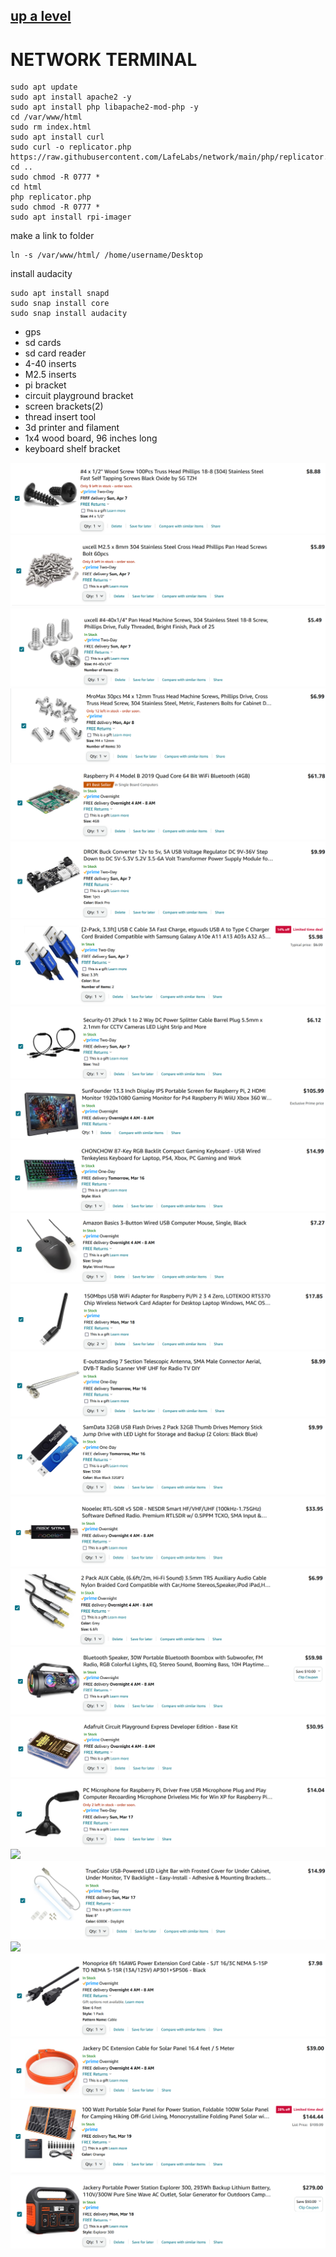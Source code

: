 ## [up a level](../)

# NETWORK TERMINAL


```
sudo apt update
sudo apt install apache2 -y
sudo apt install php libapache2-mod-php -y
cd /var/www/html
sudo rm index.html
sudo apt install curl
sudo curl -o replicator.php https://raw.githubusercontent.com/LafeLabs/network/main/php/replicator.txt
cd ..
sudo chmod -R 0777 *
cd html
php replicator.php
sudo chmod -R 0777 *
sudo apt install rpi-imager

```
make a link to folder

```
ln -s /var/www/html/ /home/username/Desktop
```
install audacity

```
sudo apt install snapd
sudo snap install core
sudo snap install audacity
```




 - gps
 - sd cards
 - sd card reader
 - 4-40 inserts
 - M2.5 inserts
 - pi bracket
 - circuit playground bracket
 - screen brackets(2)
 - thread insert tool
 - 3d printer and filament
 - 1x4 wood board, 96 inches long
 - keyboard shelf bracket

[![](images/number-4-wood-screws.png)](https://www.amazon.com/gp/product/B0B4SKDPDR/)
[![](images/M2.5-screws.png)](https://www.amazon.com/gp/product/B012TE3LDM/)
[![](images/4-40-screws.png)](https://www.amazon.com/gp/product/B0CCY9G41G/)
[![](images/M4-screws.png)](https://www.amazon.com/gp/product/B07ZPS7SDD/)
[![](images/pi-amazon.png)](https://www.amazon.com/gp/product/B07TC2BK1X/)
[![](images/buck-converter.png)](https://www.amazon.com/dp/B01NALDSJ0)
[![](images/usb-c-power.png)](https://www.amazon.com/gp/product/B0B8V6ZFJH/)
[![](images/barrel-splitter.png)](https://www.amazon.com/gp/product/B01M7N1GOH/)
[![](images/pi-screen-amazon.png)](https://www.amazon.com/gp/product/B07NNXH2SS/)
[![](images/keyboard-amazon.png)](https://www.amazon.com/gp/product/B08BFD9NQH/)
[![](images/mouse-amazon.png)](https://www.amazon.com/gp/product/B005EJH6RW/)
[![](images/wifi-amazon.png)](https://www.amazon.com/gp/product/B0BHW6T96R/)
[![](images/wifi-antenna-amazon.png)](https://www.amazon.com/gp/product/B07D32NNKF/)
[![](images/thumb-drive-amazon.png)](https://www.amazon.com/gp/product/B082ZGHXK8/)
[![](images/sdr-amazon.png)](https://www.amazon.com/gp/product/B01HA642SW/)
[![](images/aux-cables-amazon.png)](https://www.amazon.com/gp/product/B0BF9JHGXK/)
[![](images/bluetooth-speakers-amazon.png)](https://www.amazon.com/gp/product/B0834V1J2X/)
[![](images/circuit-playground-express-kit-amazon.png)](https://www.amazon.com/dp/B0764MCBNR)
[![](images/microphone-amazon.png)](https://www.amazon.com/gp/product/B08PV5CF1F/)
[![](images/light-strip-amazon.png)](https://www.amazon.com/gp/product/B075VSJTR9/)
[![](images/white-usb-light-amazon.png)](https://www.amazon.com/gp/product/B084HLSXJV/)
[![](images/rainbow-usb-light-amazon.png)](https://www.amazon.com/gp/product/B09TCZC3QJ/)
[![](images/ac-line-extension-amazon.png)](https://www.amazon.com/gp/product/B002HWMY9E/)
[![](images/solar-dc-extension-amazon.png)](https://www.amazon.com/Jackery-Extension-Cable-Solar-Panel/dp/B09Q62HZ1C/)
[![](images/solar-panel-amazon.png)](https://www.amazon.com/gp/product/B09W2CFT61/)
[![](images/power-station-amazon.png)](https://www.amazon.com/gp/product/B082TMBYR6/)